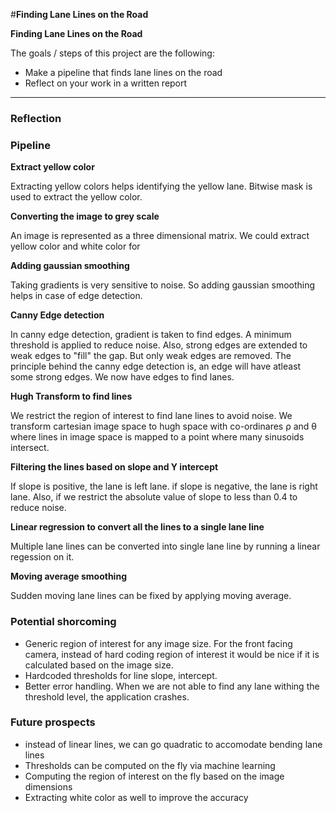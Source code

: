 #**Finding Lane Lines on the Road**


**Finding Lane Lines on the Road**

The goals / steps of this project are the following:
* Make a pipeline that finds lane lines on the road
* Reflect on your work in a written report



---

### Reflection

### Pipeline

**Extract yellow color**

Extracting yellow colors helps identifying the yellow lane. Bitwise mask is used to extract the yellow color.

**Converting the image to grey scale**

An image is represented as a three dimensional matrix. We could extract yellow color and white color for 

**Adding gaussian smoothing**

Taking gradients is very sensitive to noise. So adding gaussian smoothing helps in case of edge detection.


**Canny Edge detection**

In canny edge detection, gradient is taken to find edges. A minimum threshold is applied to reduce noise. Also, strong edges are extended to weak edges to "fill" the gap. But only weak edges are removed. The principle behind the canny edge detection is, an edge will have atleast some strong edges.
We now have edges to find lanes.

**Hugh Transform to find lines**

We restrict the region of interest to find lane lines to avoid noise. We transform cartesian image space to hugh space with co-ordinares ρ and θ where lines in image space is mapped to a point where many sinusoids intersect. 

**Filtering the lines based on slope and Y intercept**

If slope is positive, the lane is left lane. if slope is negative, the lane is right lane. Also, if we restrict the absolute value of slope to less than 0.4 to reduce noise.

**Linear regression to convert all the lines to a single lane line**

Multiple lane lines can be converted into single lane line by running a linear regession on it.

**Moving average smoothing**

Sudden moving lane lines can be fixed by applying moving average.

### Potential shorcoming
* Generic region of interest for any image size. For the front facing camera, instead of hard coding region of interest it would be nice if it is calculated based on the image size.
* Hardcoded thresholds for line slope, intercept. 
* Better error handling. When we are not able to find any lane withing the threshold level, the application crashes.

### Future prospects
* instead of linear lines, we can go quadratic to accomodate bending lane lines
* Thresholds can be computed on the fly via machine learning
* Computing the region of interest on the fly based on the image dimensions
* Extracting white color as well to improve the accuracy


